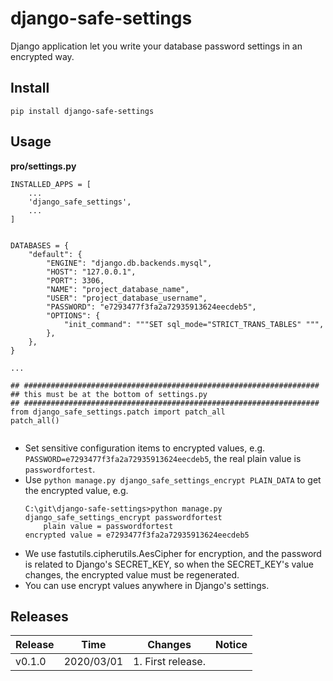 # django-safe-settings

Django application let you write your database password settings in an encrypted way.


## Install

```
pip install django-safe-settings
```


## Usage

**pro/settings.py**

```
INSTALLED_APPS = [
    ...
    'django_safe_settings',
    ...
]


DATABASES = {
    "default": {
        "ENGINE": "django.db.backends.mysql",
        "HOST": "127.0.0.1",
        "PORT": 3306,
        "NAME": "project_database_name",
        "USER": "project_database_username",
        "PASSWORD": "e7293477f3fa2a72935913624eecdeb5",
        "OPTIONS": {
            "init_command": """SET sql_mode="STRICT_TRANS_TABLES" """,
        },
    },
}

...

## ##################################################################
## this must be at the bottom of settings.py
## ##################################################################
from django_safe_settings.patch import patch_all
patch_all()


```

- Set sensitive configuration items to encrypted values, e.g. `PASSWORD=e7293477f3fa2a72935913624eecdeb5`, the real plain value is `passwordfortest`.
- Use `python manage.py django_safe_settings_encrypt PLAIN_DATA` to get the encrypted value, e.g.
    ```
    C:\git\django-safe-settings>python manage.py django_safe_settings_encrypt passwordfortest
        plain value = passwordfortest
    encrypted value = e7293477f3fa2a72935913624eecdeb5
    ```
- We use fastutils.cipherutils.AesCipher for encryption, and the password is related to Django's SECRET_KEY, so when the SECRET_KEY's value changes, the encrypted value must be regenerated.
- You can use encrypt values anywhere in Django's settings.

## Releases

| Release | Time | Changes                                                     | Notice |
| ------ | ---------- | ---------------------------------------------------------------- | ---- |
| v0.1.0 | 2020/03/01 | 1. First release. | |

